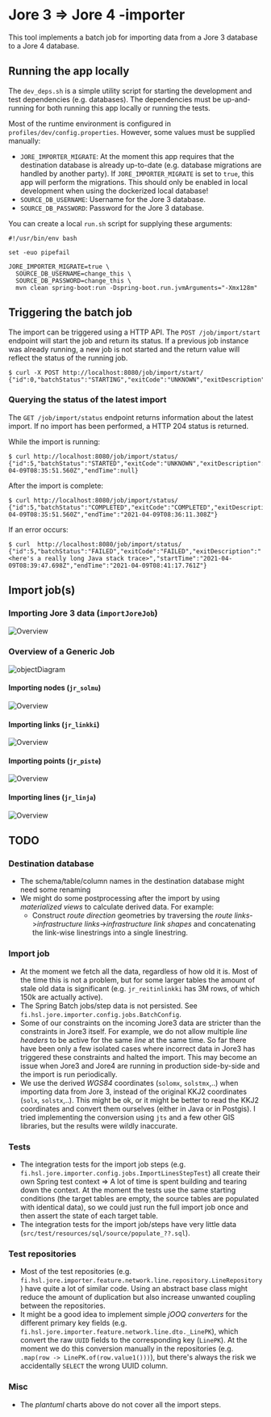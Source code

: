 # Jore 3 => Jore 4 -importer

This tool implements a batch job for importing data from a Jore 3 database to a Jore 4 database.

## Running the app locally

The `dev_deps.sh` is a simple utility script for starting the development and test dependencies (e.g. databases). The dependencies must be up-and-running for both running this app locally or running the tests.

Most of the runtime environment is configured in `profiles/dev/config.properties`. However, some values must be supplied manually:

- `JORE_IMPORTER_MIGRATE`: At the moment this app requires that the destination database is already up-to-date (e.g. database migrations are handled by another party). If `JORE_IMPORTER_MIGRATE` is set to `true`, this app will perform the migrations. This should only be enabled in local development when using the dockerized local database!
- `SOURCE_DB_USERNAME`: Username for the Jore 3 database.
- `SOURCE_DB_PASSWORD`: Password for the Jore 3 database.

You can create a local `run.sh` script for supplying these arguments:

```shell
#!/usr/bin/env bash

set -euo pipefail

JORE_IMPORTER_MIGRATE=true \
  SOURCE_DB_USERNAME=change_this \
  SOURCE_DB_PASSWORD=change_this \
  mvn clean spring-boot:run -Dspring-boot.run.jvmArguments="-Xmx128m"

```

## Triggering the batch job

The import can be triggered using a HTTP API. The `POST /job/import/start` endpoint will start the job and return its status. If a previous job instance was already running, a new job is not started and the return value will reflect the status of the running job.

```shell
$ curl -X POST http://localhost:8080/job/import/start/
{"id":0,"batchStatus":"STARTING","exitCode":"UNKNOWN","exitDescription":null,"startTime":null,"endTime":null}
```

### Querying the status of the latest import

The `GET /job/import/status` endpoint returns information about the latest import. If no import has been performed, a HTTP 204 status is returned.

While the import is running:

```shell
$ curl http://localhost:8080/job/import/status/
{"id":5,"batchStatus":"STARTED","exitCode":"UNKNOWN","exitDescription":null,"startTime":"2021-04-09T08:35:51.560Z","endTime":null}
```

After the import is complete:

```shell
$ curl http://localhost:8080/job/import/status/
{"id":5,"batchStatus":"COMPLETED","exitCode":"COMPLETED","exitDescription":null,"startTime":"2021-04-09T08:35:51.560Z","endTime":"2021-04-09T08:36:11.308Z"}
```

If an error occurs:

```shell
$ curl  http://localhost:8080/job/import/status/
{"id":5,"batchStatus":"FAILED","exitCode":"FAILED","exitDescription":"<here's a really long Java stack trace>","startTime":"2021-04-09T08:39:47.698Z","endTime":"2021-04-09T08:41:17.761Z"}
```

## Import job(s)

### Importing Jore 3 data (`importJoreJob`)

![Overview](images/import_jore_job.svg "Job overview")

### Overview of a Generic Job

![objectDiagram](images/job_diagram.svg "Object diagram of a generic job")

#### Importing nodes (`jr_solmu`)

![Overview](images/import_nodes_step.svg "Step overview")

#### Importing links (`jr_linkki`)

![Overview](images/import_links_step.svg "Step overview")

#### Importing points (`jr_piste`)

![Overview](images/import_points_step.svg "Step overview")

#### Importing lines (`jr_linja`)

![Overview](images/import_lines_step.svg "Step overview")

## TODO

### Destination database

- The schema/table/column names in the destination database might need some renaming
- We might do some postprocessing after the import by using _materialized views_ to calculate derived data. For example:
    - Construct _route direction_ geometries by traversing the _route links_->_infrastructure links_->_infrastructure link shapes_ and concatenating the link-wise linestrings into a single linestring.

### Import job

- At the moment we fetch all the data, regardless of how old it is. Most of the time this is not a problem, but for some larger tables the amount of stale old data is significant (e.g. `jr_reitinlinkki` has 3M rows, of which 150k are actually active).
- The Spring Batch jobs/step data is not persisted. See `fi.hsl.jore.importer.config.jobs.BatchConfig`.
- Some of our constraints on the incoming Jore3 data are stricter than the constraints in Jore3 itself. For example, we do not allow multiple _line headers_ to be active for the same _line_ at the same time. So far there have been only a few isolated cases where incorrect data in Jore3 has triggered these constraints and halted the import. This may become an issue when Jore3 and Jore4 are running in production side-by-side and the import is run periodically.
- We use the derived _WGS84_ coordinates (`solomx`, `solstmx`,..) when importing data from Jore 3, instead of the original KKJ2 coordinates (`solx`, `solstx`,..). This might be ok, or it might be better to read the KKJ2 coordinates and convert them ourselves (either in Java or in Postgis). I tried implementing the conversion using `jts` and a few other GIS libraries, but the results were wildly inaccurate.

### Tests

- The integration tests for the import job steps (e.g. `fi.hsl.jore.importer.config.jobs.ImportLinesStepTest`) all create their own Spring test context => A lot of time is spent building and tearing down the context. At the moment the tests use the same starting conditions (the target tables are empty, the source tables are populated with identical data), so we could just run the full import job once and then assert the state of each target table.
- The integration tests for the import job/steps have very little data (`src/test/resources/sql/source/populate_??.sql`).

### Test repositories

- Most of the test repositories (e.g. `fi.hsl.jore.importer.feature.network.line.repository.LineRepository`) have quite a lot of similar code. Using an abstract base class might reduce the amount of duplication but also increase unwanted coupling between the repositories.
- It might be a good idea to implement simple _jOOQ converters_ for the different primary key fields (e.g. `fi.hsl.jore.importer.feature.network.line.dto._LinePK`), which convert the raw `UUID` fields to the corresponding key (`LinePK`). At the moment we do this conversion manually in the repositories (e.g. `.map(row -> LinePK.of(row.value1()))`), but there's always the risk we accidentally `SELECT` the wrong UUID column.

### Misc

- The _plantuml_ charts above do not cover all the import steps.
